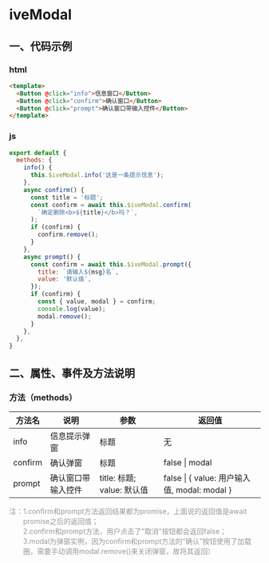 # iveModal
## 一、代码示例
### html
```html
<template>
  <Button @click="info">信息窗口</Button>
  <Button @click="confirm">确认窗口</Button>
  <Button @click="prompt">确认窗口带输入控件</Button>
</template>
```
### js

```js
export default {
  methods: {
    info() {
      this.$iveModal.info('这是一条提示信息');
    },
    async confirm() {
      const title = '标题';
      const confirm = await this.$iveModal.confirm(
        `确定删除<b>${title}</b>吗？`,
      );
      if (confirm) {
        confirm.remove();
      }
    },
    async prompt() {
      const confirm = await this.$iveModal.prompt({
        title: `请输入${msg}名`,
        value: '默认值',
      });
      if (confirm) {
        const { value, modal } = confirm;
        console.log(value);
        modal.remove();
      }
    },
  },
}
```
## 二、属性、事件及方法说明
### 方法（methods）
| 方法名 | 说明 | 参数 | 返回值 |
| ------ | ------ | ------ | ------ |
| info | 信息提示弹窗 | 标题 | 无 |
| confirm | 确认弹窗 | 标题 | false \| modal |
| prompt | 确认窗口带输入控件 | title: 标题; value: 默认值 | false \| { value: 用户输入值, modal: modal } |
<p style="color: #999; padding-left: 2em; text-indent: -2em;">注：1.confirm和prompt方法返回结果都为promise，上面说的返回值是await promise之后的返回值；<br>
2.confirm和prompt方法，用户点击了"取消"按钮都会返回false；<br>
3.modal为弹窗实例，因为confirm和prompt方法的“确认”按钮使用了加载圈，需要手动调用modal.remove()来关闭弹窗，故将其返回）</p>
